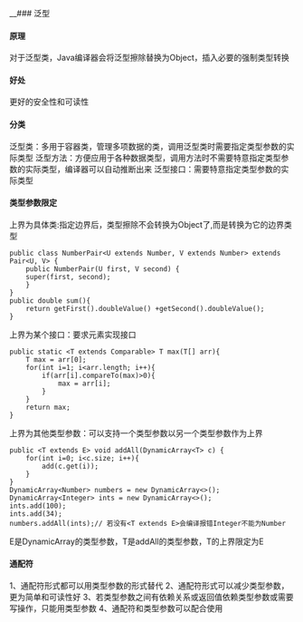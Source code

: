 __### 泛型
#### 原理
对于泛型类，Java编译器会将泛型擦除替换为Object，插入必要的强制类型转换

#### 好处
更好的安全性和可读性

#### 分类
泛型类：多用于容器类，管理多项数据的类，调用泛型类时需要指定类型参数的实际类型
泛型方法：方便应用于各种数据类型，调用方法时不需要特意指定类型参数的实际类型，编译器可以自动推断出来
泛型接口：需要特意指定类型参数的实际类型

#### 类型参数限定
上界为具体类:指定边界后，类型擦除不会转换为Object了,而是转换为它的边界类型
```
public class NumberPair<U extends Number, V extends Number> extends Pair<U, V> {
    public NumberPair(U first, V second) {
    super(first, second);
    }
}
public double sum(){
    return getFirst().doubleValue() +getSecond().doubleValue();
}
```

上界为某个接口：要求元素实现接口
```
public static <T extends Comparable> T max(T[] arr){
    T max = arr[0];
    for(int i=1; i<arr.length; i++){
        if(arr[i].compareTo(max)>0){
            max = arr[i];
        }
    }
    return max;
}
```

上界为其他类型参数：可以支持一个类型参数以另一个类型参数作为上界
```
public <T extends E> void addAll(DynamicArray<T> c) {
    for(int i=0; i<c.size; i++){
        add(c.get(i));
    }
}
DynamicArray<Number> numbers = new DynamicArray<>();
DynamicArray<Integer> ints = new DynamicArray<>();
ints.add(100);
ints.add(34);
numbers.addAll(ints);// 若没有<T extends E>会编译报错Integer不能为Number
```
E是DynamicArray的类型参数，T是addAll的类型参数，T的上界限定为E

#### 通配符
1、通配符形式都可以用类型参数的形式替代
2、通配符形式可以减少类型参数，更为简单和可读性好
3、若类型参数之间有依赖关系或返回值依赖类型参数或需要写操作，只能用类型参数
4、通配符和类型参数可以配合使用